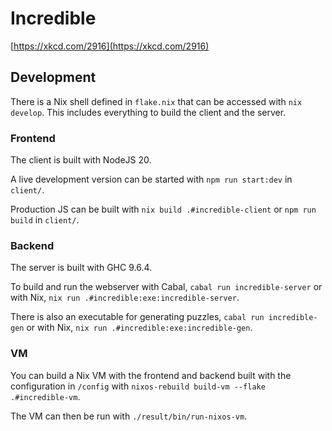 # Incredible

[https://xkcd.com/2916](https://xkcd.com/2916)

## Development

There is a Nix shell defined in `flake.nix` that can be accessed with `nix develop`. This includes everything to build the client and the server.

### Frontend

The client is built with NodeJS 20.

A live development version can be started with `npm run start:dev` in `client/`.

Production JS can be built with `nix build .#incredible-client` or `npm run build` in `client/`.

### Backend

The server is built with GHC 9.6.4.

To build and run the webserver with Cabal, `cabal run incredible-server` or with Nix, `nix run .#incredible:exe:incredible-server`.

There is also an executable for generating puzzles, `cabal run incredible-gen` or with Nix, `nix run .#incredible:exe:incredible-gen`.

### VM

You can build a Nix VM with the frontend and backend built with the configuration in `/config` with `nixos-rebuild build-vm --flake .#incredible-vm`.

The VM can then be run with `./result/bin/run-nixos-vm`.
